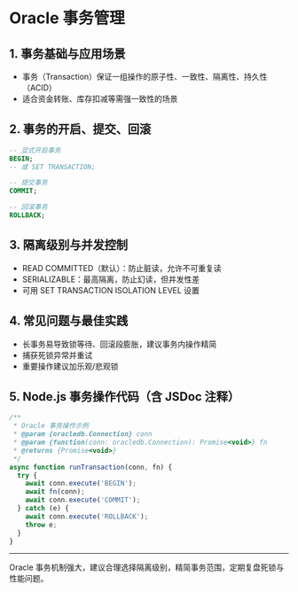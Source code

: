 # Oracle 事务管理

## 1. 事务基础与应用场景
- 事务（Transaction）保证一组操作的原子性、一致性、隔离性、持久性（ACID）
- 适合资金转账、库存扣减等需强一致性的场景

## 2. 事务的开启、提交、回滚
```sql
-- 显式开启事务
BEGIN;
-- 或 SET TRANSACTION;

-- 提交事务
COMMIT;

-- 回滚事务
ROLLBACK;
```

## 3. 隔离级别与并发控制
- READ COMMITTED（默认）：防止脏读，允许不可重复读
- SERIALIZABLE：最高隔离，防止幻读，但并发性差
- 可用 SET TRANSACTION ISOLATION LEVEL 设置

## 4. 常见问题与最佳实践
- 长事务易导致锁等待、回滚段膨胀，建议事务内操作精简
- 捕获死锁异常并重试
- 重要操作建议加乐观/悲观锁

## 5. Node.js 事务操作代码（含 JSDoc 注释）
```js
/**
 * Oracle 事务操作示例
 * @param {oracledb.Connection} conn
 * @param {function(conn: oracledb.Connection): Promise<void>} fn
 * @returns {Promise<void>}
 */
async function runTransaction(conn, fn) {
  try {
    await conn.execute('BEGIN');
    await fn(conn);
    await conn.execute('COMMIT');
  } catch (e) {
    await conn.execute('ROLLBACK');
    throw e;
  }
}
```

---

Oracle 事务机制强大，建议合理选择隔离级别，精简事务范围，定期复盘死锁与性能问题。 